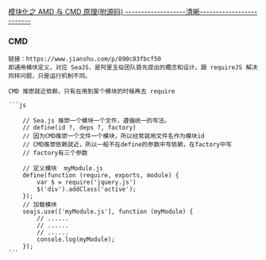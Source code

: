 <!--
 * @Author              : qxp
 * @Date                : 2021-09-29 15:13:22
 * @LastEditors         : Please set LastEditors
 * @LastEditTime        : 2021-10-19 16:39:15
 * @FilePath            : \new\6 Es6\15 Module （模块）的语法\3 CMD 规范（Common Module Definition）\1.html
-->

[模块化之 AMD 与 CMD 原理(附源码) -------------------清晰-------------------------](https://juejin.cn/post/6844903759009595405#heading-9)

### CMD

    链接：https://www.jianshu.com/p/890c83fbcf50
    即通用模块定义，对应 SeaJS，是阿里玉伯团队首先提出的概念和设计。跟 requireJS 解决同样问题，只是运行机制不同。

    CMD 推崇就近依赖，只有在用到某个模块的时候再去 require

    ```js

        // Sea.js 推崇一个模块一个文件，遵循统一的写法。
        // define(id ?, deps ?, factory)
        // 因为CMD推崇一个文件一个模块，所以经常就用文件名作为模块id
        // CMD推崇依赖就近，所以一般不在define的参数中写依赖，在factory中写
        // factory有三个参数

        // 定义模块  myModule.js
        define(function (require, exports, module) {
            var $ = require('jquery.js')
            $('div').addClass('active');
        });
        // 加载模块
        seajs.use(['myModule.js'], function (myModule) {
            // ......
            // ......
            // ......
            console.log(myModule);
        });
    ```
